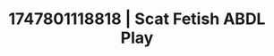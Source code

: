 ---
categories:
- Elegant fetish
- Naughty expression
- Romantic kink
- Moonlit passion
- Curvy bodies
image: /assets/images/1747801118818.jpg
layout: post
seo:
  description: Featured content with high-quality Scat Fetish, ABDL Play. HD images
    available.
  keywords: Scat Fetish, ABDL Play
  og_image: /assets/images/1747801118818.jpg
  schema_type: VisualArtwork
tags:
- ABDL Play
- '#1747801118818'
- Scat Fetish
title: 1747801118818 | Scat Fetish ABDL Play
---